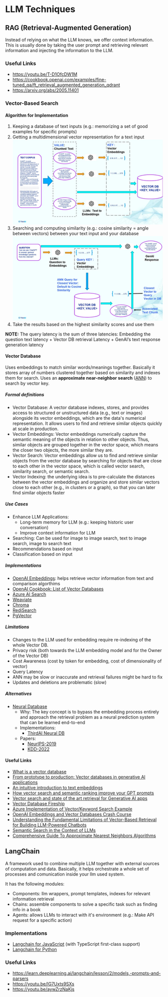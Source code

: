 # LLM Techniques


## RAG (Retrieval-Augmented Generation)

Instead of relying on what the LLM knows, we offer context information. This is usually done by taking the user prompt and retrieving relevant information and injecting the information to the LLM.

### Useful Links
- https://youtu.be/T-D1OfcDW1M
- https://cookbook.openai.com/examples/fine-tuned_qa/ft_retrieval_augmented_generation_qdrant
- https://arxiv.org/abs/2005.11401

### Vector-Based Search

#### Algorithm for Implementation
1. Keeping a database of text inputs (e.g.: memorizing a set of good examples for specific prompts)
2. Getting a multidimensional vector representation for a text input
![Preprocess Step](assets/00-llm-techniques-vbs-preprocess-step.webp)
3. Searching and computing similarity (e.g.: cosine similarity = angle between vectors) between your text input and your database
![Search Step](assets/01-llm-techniques-vbs-search-step.webp)
4. Take the results based on the highest similarity scores and use them

**NOTE:** The query latency is the sum of three latencies: Embedding the question text latency + Vector DB retrieval Latency + GenAI’s text response generation latency

#### Vector Database
Uses embeddings to match similar words/meanings together.
Basically it stores array of numbers clustered together based on similarity and indexes them for search.
Uses an **approximate near-neighbor search** ([ANN](https://towardsdatascience.com/comprehensive-guide-to-approximate-nearest-neighbors-algorithms-8b94f057d6b6)) to search by vector key.

##### Formal definitions 

- Vector Database: A vector database indexes, stores, and provides access to structured or unstructured data (e.g., text or images) alongside its vector embeddings, which are the data's numerical representation. It allows users to find and retrieve similar objects quickly at scale in production.
- Vector Embeddings: Vector embeddings numerically capture the semantic meaning of the objects in relation to other objects. Thus, similar objects are grouped together in the vector space, which means the closer two objects, the more similar they are.
- Vector Search: Vector embeddings allow us to find and retrieve similar objects from the vector database by searching for objects that are close to each other in the vector space, which is called vector search, similarity search, or semantic search.
- Vector Indexing: the underlying idea is to pre-calculate the distances between the vector embeddings and organize and store similar vectors close to each other (e.g., in clusters or a graph), so that you can later find similar objects faster

##### Use Cases
- Enhance LLM Applications:
  - Long-term memory for LLM (e.g.: keeping historic user conversation)
  - Improve context information for LLM
- Searching: Can be used for image to image search, text to image search, image to search text
- Recommendations based on input
- Classification based on input

##### Implementations
- [OpenAI Embeddings](https://platform.openai.com/docs/guides/embeddings/what-are-embeddings): helps retrieve vector information from text and comparison algorthims
- [OpenAI Cookbook: List of Vector Databases](https://cookbook.openai.com/examples/vector_databases/readme)
- [Azure AI Search](https://learn.microsoft.com/en-us/azure/search/search-what-is-azure-search)
- [Weaviate](https://github.com/weaviate/weaviate)
- [Chroma](https://github.com/chroma-core/chroma)
- [RediSearch](https://github.com/RediSearch/RediSearch)
- [PgVector](https://github.com/pgvector/pgvector)

##### Limitations
- Changes to the LLM used for embedding require re-indexing of the whole Vector DB.
- Privacy risk (both towards the LLM embedding model and for the Owner of the Vector DB)
- Cost Awareness (cost by token for embedding, cost of dimensionality of vector)
- Query Latency
- ANN may be slow or inaccurate and retrieval failures might be hard to fix
- Updates and deletions are problematic (slow)

##### Alternatives
- [Neural Database](https://medium.com/thirdai-blog/neural-database-next-generation-context-retrieval-system-for-building-specialized-ai-agents-with-861ffa0516e7)
  - Why: The key concept is to bypass the embedding process entirely and approach the retrieval problem as a neural prediction system that can be learned end-to-end
  - Implementations:
    - [ThirdAI Neural DB](https://www.thirdai.com/neuraldb/)
  - Papers:
    - [NeurIPS-2019](https://proceedings.neurips.cc/paper_files/paper/2019/file/69cd21a0e0b7d5f05dc88a0be36950c7-Paper.pdf)
    - [KDD-2022](https://dl.acm.org/doi/10.1145/3534678.3539414)

#### Useful Links

- [What is a vector database](https://weaviate.io/blog/what-is-a-vector-database)
- [From prototype to production: Vector databases in generative AI applications](https://stackoverflow.blog/2023/10/09/from-prototype-to-production-vector-databases-in-generative-ai-applications/)
- [An intuitive introduction to text embeddings](https://stackoverflow.blog/2023/11/09/an-intuitive-introduction-to-text-embeddings/)
- [How vector search and semantic ranking improve your GPT prompts](https://youtu.be/Xwx1DJ0OqCk)
- [Vector search and state of the art retrieval for Generative AI apps](https://youtu.be/lSzc1MJktAo)
- [Vector Database Fireship](https://youtu.be/klTvEwg3oJ4)
- [Azure Implementation of Vector/Keyword Search Example](https://gist.github.com/pablocastro/90677135ddbd1f8a4783006f6e890edf)
- [OpenAI Embeddings and Vector Databases Crash Course](https://youtu.be/ySus5ZS0b94)
- [Understanding the Fundamental Limitations of Vector-Based Retrieval for Building LLM-Powered Chatbots](https://medium.com/thirdai-blog/understanding-the-fundamental-limitations-of-vector-based-retrieval-for-building-llm-powered-48bb7b5a57b3)
- [Semantic Search in the Context of LLMs](https://medium.com/@zahmed333/semantic-search-in-the-context-of-llms-7961308cd6ad)
- [Comprehensive Guide To Approximate Nearest Neighbors Algorithms](https://towardsdatascience.com/comprehensive-guide-to-approximate-nearest-neighbors-algorithms-8b94f057d6b6)

## LangChain

A framework used to combine multiple LLM together with external sources of computation and data. Basically, it helps orchestrate a whole set of processes and comunication inside your llm used system.

It has the following modules:
- Components: llm wrappers, prompt templates, indexes for relevant information retrieval
- Chains: assemble components to solve a specific task such as finding info in a book
- Agents: allows LLMs to interact with it's environment (e.g.: Make API request for a specific action)

### Implementations
- [Langchain for JavaScript](https://github.com/langchain-ai/langchainjs) (with TypeScript first-class support)
- [Langchain for Python](https://python.langchain.com/docs/get_started/introduction)

### Useful Links
- https://learn.deeplearning.ai/langchain/lesson/2/models,-prompts-and-parsers
- https://youtu.be/lG7Uxts9SXs
- https://youtu.be/aywZrzNaKjs
